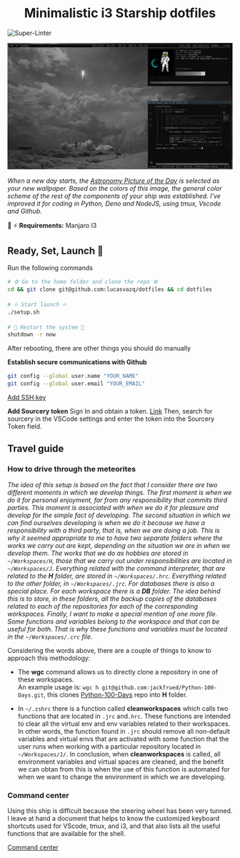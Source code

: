 <span align="center">

  # Minimalistic i3 Starship dotfiles
</span>

![Super-Linter](https://github.com/lucasvazq/dotfiles/workflows/Super-Linter/badge.svg?branch=master)

<p align="center">

  ![Screenshot](./screenshot.png)
</p>

_When a new day starts, the [Astronomy Picture of the Day][astropix] is selected as your new wallpaper._
_Based on the colors of this image, the general color scheme of the rest of the components of your ship was established._
_I've improved it for coding in Python, Deno and NodeJS, using tmux, Vscode and Github._

[astropix]: https://apod.nasa.gov/apod/astropix.html

🧲 ⚡ **Requirements:** Manjaro I3

## Ready, Set, Launch 🚀

Run the following commands

```sh
# ⚙ Go to the home folder and clone the repo ⚙
cd && git clone git@github.com:lucasvazq/dotfiles && cd dotfiles

# 🔥 Start launch 🔥
./setup.sh

# 🚨 Restart the system 🚨
shutdown -r now
```

After rebooting, there are other things you should do manually

**Establish secure communications with Github**

```sh
git config --global user.name "YOUR_NAME"
git config --global user.email "YOUR_EMAIL"
```

[Add SSH key][github_ssh_key_help]

[github_ssh_key_help]: https://help.github.com/es/github/authenticating-to-github/adding-a-new-ssh-key-to-your-github-account

**Add Sourcery token**
Sign In and obtain a token. [Link][token_link]
Then, search for sourcery in the VSCode settings and enter the token into the Sourcery Token field.

[token_link]: https://sourcery.ai/download/?editor=vscode

## Travel guide

### How to drive through the meteorites

_The idea of ​​this setup is based on the fact that I consider there are two different moments in which we develop things. The first moment is when we do it for personal enjoyment, far from any responsibility that commits third parties. This moment is associated with when we do it for pleasure and develop for the simple fact of developing._
_The second situation in which we can find ourselves developing is when we do it because we have a responsibility with a third party, that is, when we are doing a job._
_This is why it seemed appropriate to me to have two separate folders where the works we carry out are kept, depending on the situation we are in when we develop them._
_The works that we do as hobbies are stored in `~/Workspaces/H`, those that we carry out under responsibilities are located in `~/Workspaces/J`._
_Everything related with the command interpreter, that are related to the **H** folder, are stored in `~/Workspaces/.hrc`. Everything related to the other folder, in `~/Workspaces/.jrc`._
_For databases there is also a special place. For each workspace there is a **DB** folder._
_The idea behind this is to store, in these folders, all the backup copies of the databases related to each of the repositories for each of the corresponding workspaces._
_Finally, I want to make a special mention of one more file._
_Some functions and variables belong to the workspace and that can be useful for both. That is why these functions and variables must be located in the `~/Workspaces/.crc` file._

Considering the words above, there are a couple of things to know to approach this methodology:

- The **wgc** command allows us to directly clone a repository in one of these workspaces.
<br>An example usage is: `wgc h git@github.com:jackfrued/Python-100-Days.git`, this clones [Python-100-Days][python_100_days] repo into **H** folder.

[python_100_days]: https://github.com/jackfrued/Python-100-Days

- In `~/.zshrc` there is a function called **cleanworkspaces** which calls two functions that are located in `.jrc` and`.hrc`. These functions are intended to clear all the virtual env and env variables related to their workspaces. In other words, the function found in `.jrc` should remove all non-default variables and virtual envs that are activated with some function that the user runs when working with a particular repository located in `~/Workspaces/J/`. In conclusion, when **cleanworkspaces** is called, all environment variables and virtual spaces are cleaned, and the benefit we can obtan from this is when the use of this function is automated for when we want to change the environment in which we are developing.

### Command center

Using this ship is difficult because the steering wheel has been very tunned.
I leave at hand a document that helps to know the customized keyboard shortcuts used for VScode, tmux, and i3, and that also lists all the useful functions that are available for the shell.

[Command center](./docs/command_center.md)
